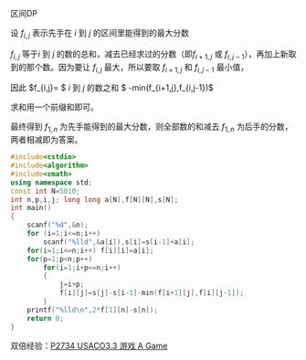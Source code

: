 区间DP

设 $f_{i,j}$ 表示先手在 $i$ 到 $j$ 的区间里能得到的最大分数

$f_{i,j}$ 等于$i$ 到 $j$ 的数的总和，减去已经求过的分数（即$f_{i+1,j}$ 或 $f_{i,j-1}$），再加上新取到的那个数。因为要让 $f_{i,j}$ 最大，所以要取 $f_{i+1,j}$ 和 $f_{i,j-1}$ 最小值，

因此 $f_{i,j}= $  $i$ 到 $j$ 的数之和  $ -min(f_{i+1,j},f_{i,j-1})$ 

求和用一个前缀和即可。

最终得到 $f_{1,n}$ 为先手能得到的最大分数，则全部数的和减去 $f_{1,n}$ 为后手的分数，两者相减即为答案。

```cpp
#include<cstdio>
#include<algorithm>
#include<cmath>
using namespace std;
const int N=5010;
int n,p,i,j; long long a[N],f[N][N],s[N]; 
int main() 
{
    scanf("%d",&n);
    for (i=1;i<=n;i++)
        scanf("%lld",&a[i]),s[i]=s[i-1]+a[i];
    for(i=1;i<=n;i++) f[i][i]=a[i];
    for(p=1;p<n;p++)
        for(i=1;i+p<=n;i++)
        {
            j=i+p;
            f[i][j]=s[j]-s[i-1]-min(f[i+1][j],f[i][j-1]);
        }
    printf("%lld\n",2*f[1][n]-s[n]);
    return 0;
}
```


双倍经验：[P2734 USACO3.3 游戏 A Game](https://www.luogu.com.cn/problem/P2734)